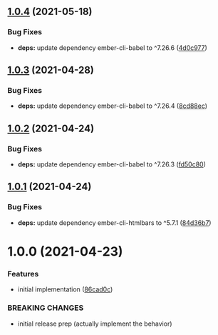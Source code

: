 ## [1.0.4](https://github.com/CrowdStrike/ember-url-hash-polyfill/compare/v1.0.3...v1.0.4) (2021-05-18)


### Bug Fixes

* **deps:** update dependency ember-cli-babel to ^7.26.6 ([4d0c977](https://github.com/CrowdStrike/ember-url-hash-polyfill/commit/4d0c9771733307726c7be7ae5c59967c2a085b92))

## [1.0.3](https://github.com/CrowdStrike/ember-url-hash-polyfill/compare/v1.0.2...v1.0.3) (2021-04-28)


### Bug Fixes

* **deps:** update dependency ember-cli-babel to ^7.26.4 ([8cd88ec](https://github.com/CrowdStrike/ember-url-hash-polyfill/commit/8cd88ecfdcb59261fb476e3bece9aa4f34e8d741))

## [1.0.2](https://github.com/CrowdStrike/ember-url-hash-polyfill/compare/v1.0.1...v1.0.2) (2021-04-24)


### Bug Fixes

* **deps:** update dependency ember-cli-babel to ^7.26.3 ([fd50c80](https://github.com/CrowdStrike/ember-url-hash-polyfill/commit/fd50c80eeb7ddcbf5eeefbf344355be8724e5f02))

## [1.0.1](https://github.com/CrowdStrike/ember-url-hash-polyfill/compare/v1.0.0...v1.0.1) (2021-04-24)


### Bug Fixes

* **deps:** update dependency ember-cli-htmlbars to ^5.7.1 ([84d36b7](https://github.com/CrowdStrike/ember-url-hash-polyfill/commit/84d36b7e23d9ae76ef803bfe0a737351f26cc064))

# 1.0.0 (2021-04-23)


### Features

* initial implementation ([86cad0c](https://github.com/CrowdStrike/ember-url-hash-polyfill/commit/86cad0cbcb0d6833fdb4016ef89a75bc488792d0))


### BREAKING CHANGES

* initial release prep
(actually implement the behavior)
